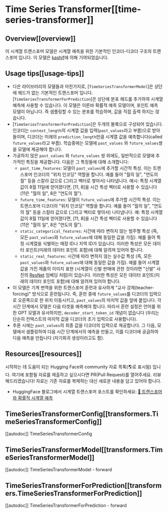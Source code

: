 <!--Copyright 2022 The HuggingFace Team. All rights reserved.

Licensed under the Apache License, Version 2.0 (the "License"); you may not use this file except in compliance with
the License. You may obtain a copy of the License at

http://www.apache.org/licenses/LICENSE-2.0

Unless required by applicable law or agreed to in writing, software distributed under the License is distributed on
an "AS IS" BASIS, WITHOUT WARRANTIES OR CONDITIONS OF ANY KIND, either express or implied. See the License for the
specific language governing permissions and limitations under the License.

⚠️ Note that this file is in Markdown but contain specific syntax for our doc-builder (similar to MDX) that may not be
rendered properly in your Markdown viewer.

-->

# Time Series Transformer[[time-series-transformer]]

## Overview[[overview]]

이 시계열 트랜스포머 모델은 시계열 예측을 위한 기본적인 인코더-디코더 구조의 트랜스포머 입니다.
이 모델은 [kashif](https://huggingface.co/kashif)에 의해 기여되었습니다.

## Usage tips[[usage-tips]]

- 다은 라이브러리의 모델들과 마찬가지로, [`TimeSeriesTransformerModel`]은 상단에 헤드가 없는 기본적인 트랜스포머 입니다. [`TimeSeriesTransformerForPrediction`]은 상단에 분포 헤드를 추가하여 시계열 예측에 사용할 수 있습니다. 이 모델은 이른바 확률적 예측 모델이며, 포인트 예측 모델이 아닙니다. 즉 샘플링할 수 있는 분포를 학습하며, 값을 직접 출력 하지는 않습니다.
- [`TimeSeriesTransformerForPrediction`]은 두개의 블록으로 구성되어 있습니다. 인코더는 `context_length`의  시계열 값을 입력(`past_values`라고 부름)으로 받아들이며, 디코더는 미래의 `prediction_length`만큼 시계열 값을 예측합니다(called `future_values`라고 부름). 학습중에는 모델에 `past_values` 와 `future_values`쌍을 모델에 제공해야 합니다.
- 가공하지 않은 `past_values` 와 `future_values` 쌍 외에도, 일반적으로 모델에 추가적인 특징을 제공합니다. 다음은 그 특징들에 대해 소개합니다:
    - `past_time_features`: 모델이 `past_values`에 추가할 시간적 특성. 이는 트랜스포머 인코더의 "위치 인코딩" 역할을 합니다.
    예를 들어 "월의 일", "연도의 월" 등을 스칼라 값으로 (그리고 벡터로 쌓아서) 나타냅니다.
    예시: 특정 시계열 값이 8월 11일에 얻어졌다면, [11, 8]을 시간 특성 벡터로 사용할 수 있습니다 (11은 "월의 일", 8은 "연도의 월").
    - `future_time_features`: 모델이 `future_values`에 추가할 시간적 특성. 이는 트랜스포머 디코더의 "위치 인코딩" 역할을 합니다.
    예를 들어 "월의 일", "연도의 월" 등을 스칼라 값으로 (그리고 벡터로 쌓아서) 나타냅니다.
    예: 특정 시계열 값이 8월 11일에 얻어졌다면, [11, 8]을 시간 특성 벡터로 사용할 수 있습니다 (11은 "월의 일", 8은 "연도의 월").
    - `static_categorical_features`: 시간에 따라 변하지 않는 범주형 특성 (즉, 모든 `past_values`와 `future_values`에 대해 동일한 값을 가짐).
    예를 들어 특정 시계열을 식별하는 매장 ID나 지역 ID가 있습니다.
    이러한 특성은 모든 데이터 포인트(미래의 데이터 포인트 포함)에 대해 알려져 있어야 합니다.
    - `static_real_features`: 시간에 따라 변하지 않는 실수값 특성 (즉, 모든 `past_values`와 `future_values`에 대해 동일한 값을 가짐).
    예를 들어 시계열 값을 가진 제품의 이미지 표현 (시계열이 신발 판매에 관한 것이라면 "신발" 사진의 [ResNet](resnet) 임베딩 처럼)이 있습니다.
    이러한 특성은 모든 데이터 포인트(미래의 데이터 포인트 포함)에 대해 알려져 있어야 합니다.
- 이 모델은 기계 번역을 위한 트랜스포머 훈련과 유사하게 "교사 강제(teacher-forcing)" 방식으로 훈련됩니다. 즉, 훈련 중에 `future_values`를 디코더의 입력으로 오른쪽으로 한 위치 이동시키고, `past_values`의 마지막 값을 앞에 붙입니다. 각 시간 단계에서 모델은 다음 타겟을 예측해야 합니다. 따라서 훈련 설정은 언어를 위한 GPT 모델과 유사하지만, `decoder_start_token_id` 개념이 없습니다 (우리는 단순히 컨텍스트의 마지막 값을 디코더의 초기 입력으로 사용합니다).
- 추론 시에는 `past_values`의 최종 값을 디코더의 입력으로 제공합니다. 그 다음, 모델에서 샘플링하여 다음 시간 단계에서의 예측을 만들고, 이를 디코더에 공급하여 다음 예측을 만듭니다 (자기회귀 생성이라고도 함).

## Resources[[resources]]

시작하는 데 도움이 되는 Hugging Face와 community 자료 목록(🌎로 표시됨) 입니다. 여기에 포함될 자료를 제출하고 싶으시다면 PR(Pull Request)를 열어주세요. 리뷰 해드리겠습니다! 자료는 기존 자료를 복제하는 대신 새로운 내용을 담고 있어야 합니다.

- HuggingFace 블로그에서 시계열 트랜스포머 포스트를 확인하세요: [🤗 트랜스포머와 확률적 시계열 예측](https://huggingface.co/blog/time-series-transformers)

## TimeSeriesTransformerConfig[[transformers.TimeSeriesTransformerConfig]]

[[autodoc]] TimeSeriesTransformerConfig

## TimeSeriesTransformerModel[[transformers.TimeSeriesTransformerModel]]

[[autodoc]] TimeSeriesTransformerModel
    - forward

## TimeSeriesTransformerForPrediction[[transformers.TimeSeriesTransformerForPrediction]]

[[autodoc]] TimeSeriesTransformerForPrediction
    - forward
